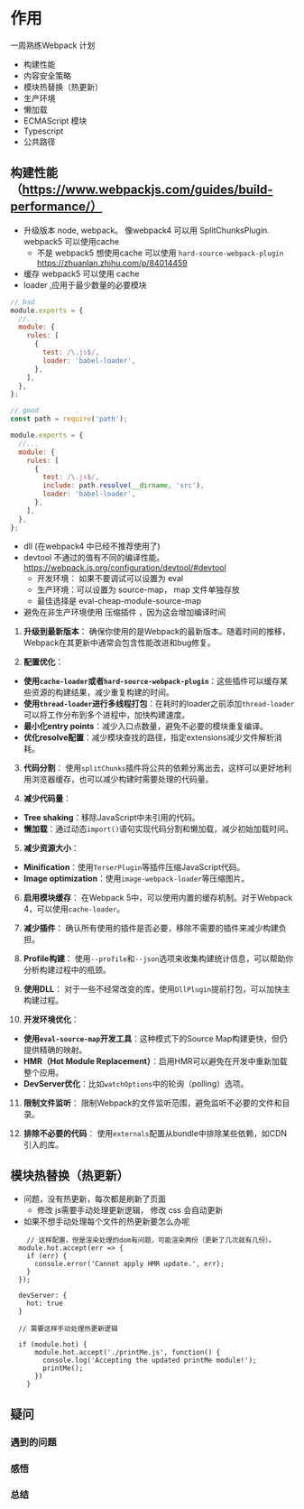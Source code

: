 # 作用
一周熟练Webpack 计划

- 构建性能
- 内容安全策略
- 模块热替换（热更新）
- 生产环境
- 懒加载
- ECMAScript 模块
- Typescript
- 公共路径

## 构建性能 （https://www.webpackjs.com/guides/build-performance/）

- 升级版本 node, webpack。 像webpack4 可以用 SplitChunksPlugin. webpack5 可以使用cache
  - 不是 webpack5 想使用cache 可以使用 `hard-source-webpack-plugin` https://zhuanlan.zhihu.com/p/84014459
- 缓存 webpack5 可以使用 cache
- loader ,应用于最少数量的必要模块
```javascript
// bad
module.exports = {
  //...
  module: {
    rules: [
      {
        test: /\.js$/,
        loader: 'babel-loader',
      },
    ],
  },
};

// good
const path = require('path');

module.exports = {
  //...
  module: {
    rules: [
      {
        test: /\.js$/,
        include: path.resolve(__dirname, 'src'),
        loader: 'babel-loader',
      },
    ],
  },
};
```

- dll (在webpack4 中已经不推荐使用了)
- devtool 不通过的值有不同的编译性能。 https://webpack.js.org/configuration/devtool/#devtool
  - 开发环境： 如果不要调试可以设置为 eval
  - 生产环境：可以设置为 source-map， map 文件单独存放
  - 最佳选择是 eval-cheap-module-source-map
- 避免在非生产环境使用 压缩插件 ，因为这会增加编译时间


1. **升级到最新版本**：
   确保你使用的是Webpack的最新版本。随着时间的推移，Webpack在其更新中通常会包含性能改进和bug修复。

2. **配置优化**：
  - **使用`cache-loader`或者`hard-source-webpack-plugin`**：这些插件可以缓存某些资源的构建结果，减少重复构建的时间。
  - **使用`thread-loader`进行多线程打包**：在耗时的loader之前添加`thread-loader`可以将工作分布到多个进程中，加快构建速度。
  - **最小化entry points**：减少入口点数量，避免不必要的模块重复编译。
  - **优化resolve配置**：减少模块查找的路径，指定extensions减少文件解析消耗。

3. **代码分割**：
   使用`splitChunks`插件将公共的依赖分离出去，这样可以更好地利用浏览器缓存，也可以减少构建时需要处理的代码量。

4. **减少代码量**：
  - **Tree shaking**：移除JavaScript中未引用的代码。
  - **懒加载**：通过动态`import()`语句实现代码分割和懒加载，减少初始加载时间。

5. **减少资源大小**：
  - **Minification**：使用`TerserPlugin`等插件压缩JavaScript代码。
  - **Image optimization**：使用`image-webpack-loader`等压缩图片。

6. **启用模块缓存**：
   在Webpack 5中，可以使用内置的缓存机制。对于Webpack 4，可以使用`cache-loader`。

7. **减少插件**：
   确认所有使用的插件是否必要，移除不需要的插件来减少构建负担。

8. **Profile构建**：
   使用`--profile`和`--json`选项来收集构建统计信息，可以帮助你分析构建过程中的瓶颈。

9. **使用DLL**：
   对于一些不经常改变的库，使用`DllPlugin`提前打包，可以加快主构建过程。

10. **开发环境优化**：
  - **使用`eval-source-map`开发工具**：这种模式下的Source Map构建更快，但仍提供精确的映射。
  - **HMR（Hot Module Replacement）**：启用HMR可以避免在开发中重新加载整个应用。
  - **DevServer优化**：比如`watchOptions`中的轮询（polling）选项。

11. **限制文件监听**：
    限制Webpack的文件监听范围，避免监听不必要的文件和目录。

12. **排除不必要的代码**：
    使用`externals`配置从bundle中排除某些依赖，如CDN引入的库。


## 模块热替换（热更新）
- 问题，没有热更新，每次都是刷新了页面
  - 修改 js需要手动处理更新逻辑， 修改 css 会自动更新
- 如果不想手动处理每个文件的热更新要怎么办呢
```
    // 这样配置，但是渲染处理的dom有问题，可能渲染两份（更新了几次就有几份）。
  module.hot.accept(err => {
    if (err) {
      console.error('Cannot apply HMR update.', err);
    }
  });

```
```
  devServer: {
    hot: true
  }
  
  // 需要这样手动处理热更新逻辑
  
  if (module.hot) {
      module.hot.accept('./printMe.js', function() {
        console.log('Accepting the updated printMe module!');
        printMe();
      })
    }
```

## 疑问

### 遇到的问题


### 感悟


### 总结
